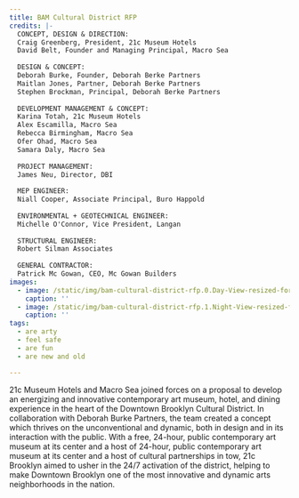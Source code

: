 ```yaml
---
title: BAM Cultural District RFP
credits: |-
  CONCEPT, DESIGN & DIRECTION:  
  Craig Greenberg, President, 21c Museum Hotels  
  David Belt, Founder and Managing Principal, Macro Sea  
    
  DESIGN & CONCEPT:  
  Deborah Burke, Founder, Deborah Berke Partners  
  Maitlan Jones, Partner, Deborah Berke Partners  
  Stephen Brockman, Principal, Deborah Berke Partners  
    
  DEVELOPMENT MANAGEMENT & CONCEPT:  
  Karina Totah, 21c Museum Hotels  
  Alex Escamilla, Macro Sea  
  Rebecca Birmingham, Macro Sea  
  Ofer Ohad, Macro Sea  
  Samara Daly, Macro Sea  
    
  PROJECT MANAGEMENT:  
  James Neu, Director, DBI  
    
  MEP ENGINEER:  
  Niall Cooper, Associate Principal, Buro Happold  
    
  ENVIRONMENTAL + GEOTECHNICAL ENGINEER:  
  Michelle O'Connor, Vice President, Langan  
    
  STRUCTURAL ENGINEER:  
  Robert Silman Associates  
    
  GENERAL CONTRACTOR:  
  Patrick Mc Gowan, CEO, Mc Gowan Builders
images:
  - image: /static/img/bam-cultural-district-rfp.0.Day-View-resized-for-web.jpg
    caption: ''
  - image: /static/img/bam-cultural-district-rfp.1.Night-View-resized-for-web.jpg
    caption: ''
tags:
  - are arty
  - feel safe
  - are fun
  - are new and old

---
```

21c Museum Hotels and Macro Sea joined forces on a proposal to develop an energizing and innovative contemporary art museum, hotel, and dining experience in the heart of the Downtown Brooklyn Cultural District. In collaboration with Deborah Burke Partners, the team created a concept which thrives on the unconventional and dynamic, both in design and in its interaction with the public. With a free, 24-hour, public contemporary art museum at its center and a host of 24-hour, public contemporary art museum at its center and a host of cultural partnerships in tow, 21c Brooklyn aimed to usher in the 24/7 activation of the district, helping to make Downtown Brooklyn one of the most innovative and dynamic arts neighborhoods in the nation.
